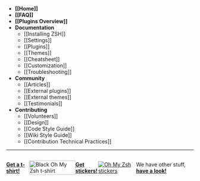 * **[[Home]]**
* **[[FAQ]]**
* **[[Plugins Overview]]**
* **Documentation**
  * [[Installing ZSH]]
  * [[Settings]]
  * [[Plugins]]
  * [[Themes]]
  * [[Cheatsheet]]
  * [[Customization]]
  * [[Troubleshooting]]
* **Community**
  * [[Articles]]
  * [[External plugins]]
  * [[External themes]]
  * [[Testimonials]]
* **Contributing**
  * [[Volunteers]]
  * [[Design]]
  * [[Code Style Guide]]
  * [[Wiki Style Guide]]
  * [[Contribution Technical Practices]]

------------------

<div style="display: flex; align-items: center">

<p><strong><a href="https://shop.planetargon.com/products/ohmyzsh-t-shirts">Get a t-shirt!</a></strong></p>

<p><a href="https://shop.planetargon.com/products/ohmyzsh-t-shirts"><img width="100%" alt="Black Oh My Zsh t-shirt" src="https://cdn.shopify.com/s/files/1/0101/8752/products/IMG_7672_1024x1024.jpg"></a>
</p>

<p><strong><a href="https://shop.planetargon.com/collections/everything/products/ohmyzsh-stickers-set-of-3-stickers">Get stickers!</a></strong></p>

<p><a href="https://shop.planetargon.com/collections/everything/products/ohmyzsh-stickers-set-of-3-stickers"><img src="https://cdn.shopify.com/s/files/1/0101/8752/products/2013-09-25_11.35.14_medium.jpg" alt="Oh My Zsh stickers"></a></p>

<p>We have other stuff, <strong><a href="https://shop.planetargon.com/collections/oh-my-zsh?utm_source=github">have a look!</a></strong></p>

</div>